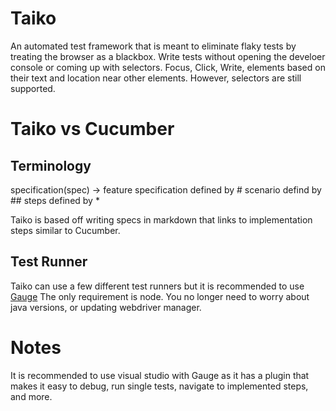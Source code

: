 # Taiko

An automated test framework that is meant to eliminate flaky tests by treating the browser as a blackbox. Write tests without opening the develoer console or coming up with selectors. Focus, Click, Write, elements based on their text and location near other elements. However, selectors are still supported. 

# Taiko vs Cucumber

## Terminology

specification(spec) -> feature
specification defined by #
scenario defind by ##
steps defined by *

Taiko is based off writing specs in markdown that links to implementation steps similar to Cucumber.

## Test Runner

Taiko can use a few different test runners but it is recommended to use [Gauge](https://gauge.org/getting-started-guide/create-specification/) The only requirement is node. You no longer need to worry about java versions, or updating webdriver manager.

# Notes

It is recommended to use visual studio with Gauge as it has a plugin that makes it easy to debug, run single tests, navigate to implemented steps, and more. 

